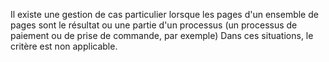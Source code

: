Il existe une gestion de cas particulier lorsque les pages d'un ensemble de pages sont le résultat ou une partie d'un processus (un processus de paiement ou de prise de commande, par exemple) Dans ces situations, le critère est non applicable.
